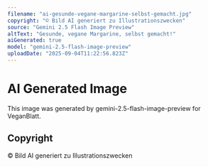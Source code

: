 ```yaml
---
filename: "ai-gesunde-vegane-margarine-selbst-gemacht.jpg"
copyright: "© Bild AI generiert zu Illustrationszwecken"
source: "Gemini 2.5 Flash Image Preview"
altText: "Gesunde, vegane Margarine, selbst gemacht!"
aiGenerated: true
model: "gemini-2.5-flash-image-preview"
uploadDate: "2025-09-04T11:22:56.823Z"
---
```


# AI Generated Image

This image was generated by gemini-2.5-flash-image-preview for VeganBlatt.

## Copyright
© Bild AI generiert zu Illustrationszwecken
